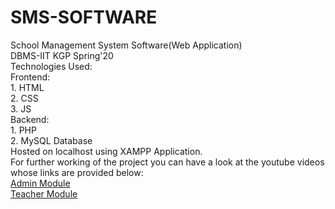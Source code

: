 # SMS-SOFTWARE
School Management System Software(Web Application)<br/>
DBMS-IIT KGP Spring'20<br/>
Technologies Used:<br/>
  Frontend:<br/>
    1. HTML<br/>
    2. CSS<br/>
    3. JS<br/>
  Backend:<br/>
    1. PHP<br/>
    2. MySQL Database<br/>
Hosted on localhost using XAMPP Application.<br/>
For further working of the project you can have a look at the youtube videos whose links are provided below:<br/>
[Admin Module](https://youtu.be/H7jktIonbB0)<br/>
[Teacher Module](https://youtu.be/RjXyA91h71Q)

